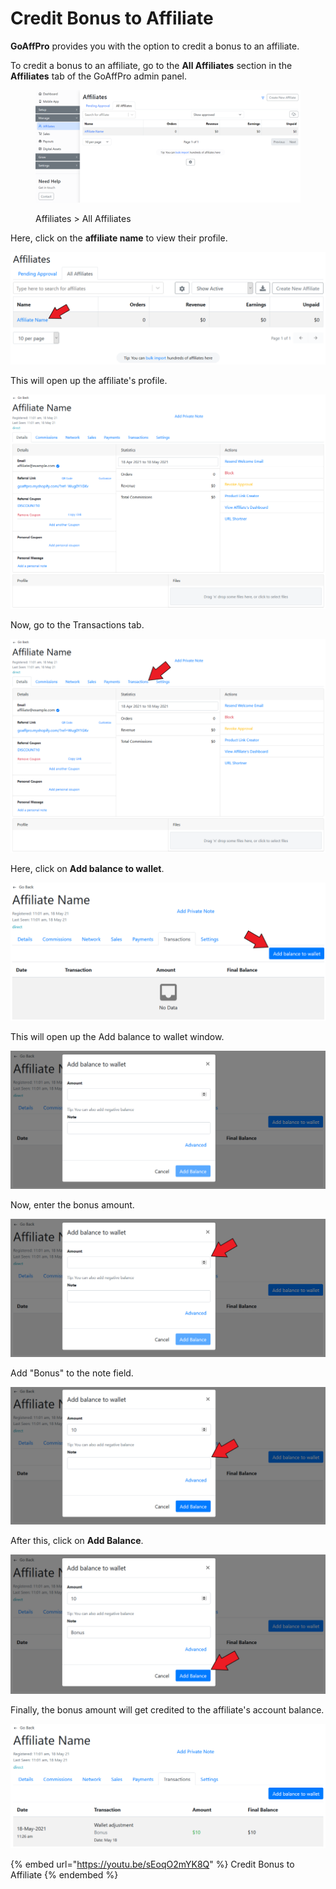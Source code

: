 # Credit Bonus to Affiliate

**GoAffPro** provides you with the option to credit a bonus to an affiliate.

To credit a bonus to an affiliate, go to the **All Affiliates** section in the **Affiliates** tab of the GoAffPro admin panel.

<figure><img src="../../../.gitbook/assets/image (3520).png" alt=""><figcaption><p>Affiliates > All Affiliates</p></figcaption></figure>

Here, click on the **affiliate name** to view their profile.

![Click on the affiliate's name](<../../../.gitbook/assets/Screenshot 2021-05-18 111055.png>)

This will open up the affiliate's profile.

![Affiliate Profile](<../../../.gitbook/assets/image (1667).png>)

Now, go to the Transactions tab.

![Go to Transactions Tab](<../../../.gitbook/assets/Screenshot 2021-05-18 111014.png>)

Here, click on **Add balance to wallet**.

![Click on Add balance to wallet](<../../../.gitbook/assets/Screenshot 2021-05-18 111531.png>)

This will open up the Add balance to wallet window.

![Add balance to wallet](<../../../.gitbook/assets/image (3168).png>)

Now, enter the bonus amount.

![Enter the bonus amount](<../../../.gitbook/assets/Screenshot 2021-05-18 112313.png>)

Add "Bonus" to the note field.

![Add "Bonus" to note field](<../../../.gitbook/assets/Screenshot 2021-05-18 112443.png>)

After this, click on **Add Balance**.

![Click on Add Balance](<../../../.gitbook/assets/Screenshot 2021-05-18 112617.png>)

Finally, the bonus amount will get credited to the affiliate's account balance.

![](<../../../.gitbook/assets/image (2104).png>)

{% embed url="https://youtu.be/sEoqO2mYK8Q" %}
Credit Bonus to Affiliate
{% endembed %}
